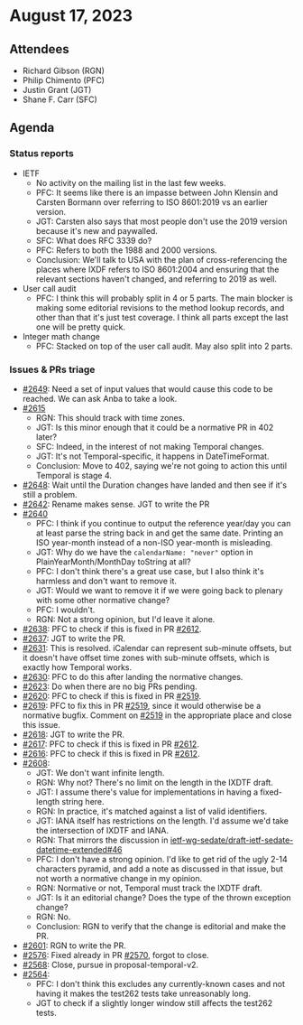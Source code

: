 # August 17, 2023

## Attendees
- Richard Gibson (RGN)
- Philip Chimento (PFC)
- Justin Grant (JGT)
- Shane F. Carr (SFC)

## Agenda

### Status reports
- IETF
    - No activity on the mailing list in the last few weeks.
    - PFC: It seems like there is an impasse between John Klensin and Carsten Bormann over referring to ISO 8601:2019 vs an earlier version.
    - JGT: Carsten also says that most people don't use the 2019 version because it's new and paywalled.
    - SFC: What does RFC 3339 do?
    - PFC: Refers to both the 1988 and 2000 versions.
    - Conclusion: We'll talk to USA with the plan of cross-referencing the places where IXDF refers to ISO 8601:2004 and ensuring that the relevant sections haven't changed, and referring to 2019 as well.
- User call audit
    - PFC: I think this will probably split in 4 or 5 parts. The main blocker is making some editorial revisions to the method lookup records, and other than that it's just test coverage. I think all parts except the last one will be pretty quick.
- Integer math change
    - PFC: Stacked on top of the user call audit. May also split into 2 parts.

### Issues & PRs triage
- [#2649](https://github.com/tc39/proposal-temporal/issues/2649): Need a set of input values that would cause this code to be reached. We can ask Anba to take a look.
- [#2615](https://github.com/tc39/proposal-temporal/issues/2615)
    - RGN: This should track with time zones.
    - JGT: Is this minor enough that it could be a normative PR in 402 later?
    - SFC: Indeed, in the interest of not making Temporal changes.
    - JGT: It's not Temporal-specific, it happens in DateTimeFormat.
    - Conclusion: Move to 402, saying we're not going to action this until Temporal is stage 4.
- [#2648](https://github.com/tc39/proposal-temporal/issues/2648): Wait until the Duration changes have landed and then see if it's still a problem.
- [#2642](https://github.com/tc39/proposal-temporal/issues/2642): Rename makes sense. JGT to write the PR
- [#2640](https://github.com/tc39/proposal-temporal/issues/2640)
    - PFC: I think if you continue to output the reference year/day you can at least parse the string back in and get the same date. Printing an ISO year-month instead of a non-ISO year-month is misleading.
    - JGT: Why do we have the `calendarName: "never"` option in PlainYearMonth/MonthDay toString at all?
    - PFC: I don't think there's a great use case, but I also think it's harmless and don't want to remove it.
    - JGT: Would we want to remove it if we were going back to plenary with some other normative change?
    - PFC: I wouldn't.
    - RGN: Not a strong opinion, but I'd leave it alone.
- [#2638](https://github.com/tc39/proposal-temporal/issues/2638): PFC to check if this is fixed in PR [#2612](https://github.com/tc39/proposal-temporal/pull/2612).
- [#2637](https://github.com/tc39/proposal-temporal/issues/2637): JGT to write the PR.
- [#2631](https://github.com/tc39/proposal-temporal/issues/2631): This is resolved. iCalendar can represent sub-minute offsets, but it doesn't have offset time zones with sub-minute offsets, which is exactly how Temporal works.
- [#2630](https://github.com/tc39/proposal-temporal/issues/2630): PFC to do this after landing the normative changes.
- [#2623](https://github.com/tc39/proposal-temporal/issues/2623): Do when there are no big PRs pending.
- [#2620](https://github.com/tc39/proposal-temporal/issues/2620): PFC to check if this is fixed in PR [#2519](https://github.com/tc39/proposal-temporal/pull/2519).
- [#2619](https://github.com/tc39/proposal-temporal/issues/2619): PFC to fix this in PR [#2519](https://github.com/tc39/proposal-temporal/pull/2519), since it would otherwise be a normative bugfix. Comment on [#2519](https://github.com/tc39/proposal-temporal/pull/2519) in the appropriate place and close this issue.
- [#2618](https://github.com/tc39/proposal-temporal/issues/2618): JGT to write the PR.
- [#2617](https://github.com/tc39/proposal-temporal/issues/2617): PFC to check if this is fixed in PR [#2612](https://github.com/tc39/proposal-temporal/pull/2612).
- [#2616](https://github.com/tc39/proposal-temporal/issues/2616): PFC to check if this is fixed in PR [#2612](https://github.com/tc39/proposal-temporal/pull/2612).
- [#2608](https://github.com/tc39/proposal-temporal/issues/2608):
    - JGT: We don't want infinite length.
    - RGN: Why not? There's no limit on the length in the IXDTF draft.
    - JGT: I assume there's value for implementations in having a fixed-length string here.
    - RGN: In practice, it's matched against a list of valid identifiers.
    - JGT: IANA itself has restrictions on the length. I'd assume we'd take the intersection of IXDTF and IANA.
    - RGN: That mirrors the discussion in [ietf-wg-sedate/draft-ietf-sedate-datetime-extended#46](https://github.com/ietf-wg-sedate/draft-ietf-sedate-datetime-extended/issues/46)
    - PFC: I don't have a strong opinion. I'd like to get rid of the ugly 2-14 characters pyramid, and add a note as discussed in that issue, but not worth a normative change in my opinion.
    - RGN: Normative or not, Temporal must track the IXDTF draft.
    - JGT: Is it an editorial change? Does the type of the thrown exception change?
    - RGN: No.
    - Conclusion: RGN to verify that the change is editorial and make the PR.
- [#2601](https://github.com/tc39/proposal-temporal/issues/2601): RGN to write the PR.
- [#2576](https://github.com/tc39/proposal-temporal/issues/2576): Fixed already in PR [#2570](https://github.com/tc39/proposal-temporal/pull/2570), forgot to close.
- [#2568](https://github.com/tc39/proposal-temporal/issues/2568): Close, pursue in proposal-temporal-v2.
- [#2564](https://github.com/tc39/proposal-temporal/issues/2564):
    - PFC: I don't think this excludes any currently-known cases and not having it makes the test262 tests take unreasonably long.
    - JGT to check if a slightly longer window still affects the test262 tests.